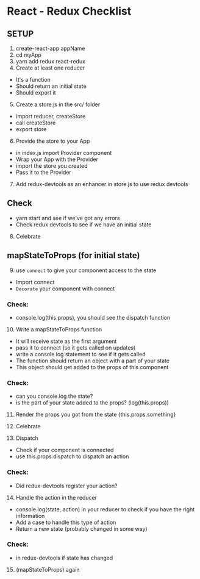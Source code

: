 # React - Redux Checklist

## SETUP

1. create-react-app appName
2. cd myApp
3. yarn add redux react-redux
4. Create at least one reducer
 - It's a function
 - Should return an initial state
 - Should export it
5. Create a store.js in the src/ folder
 - import reducer, createStore
 - call createStore
 - export store
6. Provide the store to your App
  - in index.js  import Provider component
  - Wrap your App with the Provider
  - import the store you created
  - Pass it to the Provider
7. Add redux-devtools as an enhancer in store.js to use redux devtools

## Check
 - yarn start and see if we've got any errors
 - Check redux devtools to see if we have an initial state

8. Celebrate

## mapStateToProps (for initial state)

9. use `connect` to give your component access to the state
 - Import connect
 - `Decorate` your component with connect

### Check: 
- console.log(this.props), you should see the dispatch function
10. Write a mapStateToProps function
 - It will receive state as the first argument
 - pass it to connect (so it gets called on updates)
 - write a console log statement to see if it gets called
 - The function should return an object with a part of your state
 - This object should get added to the props of this component

 ### Check: 
  - can you console.log the state? 
  - is the part of your state added to the props? (log(this.props))

11. Render the props you got from the state {this.props.something}

12. Celebrate

13. Dispatch
 - Check if your component is connected
 - use this.props.dispatch to dispatch an action

### Check:
 - Did redux-devtools register your action? 

14. Handle the action in the reducer
 - console.log(state, action) in your reducer to check if you have the right information
 - Add a case to handle this type of action
 - Return a new state (probably changed in some way)

### Check:
 - in redux-devtools if state has changed

15. (mapStateToProps) again 